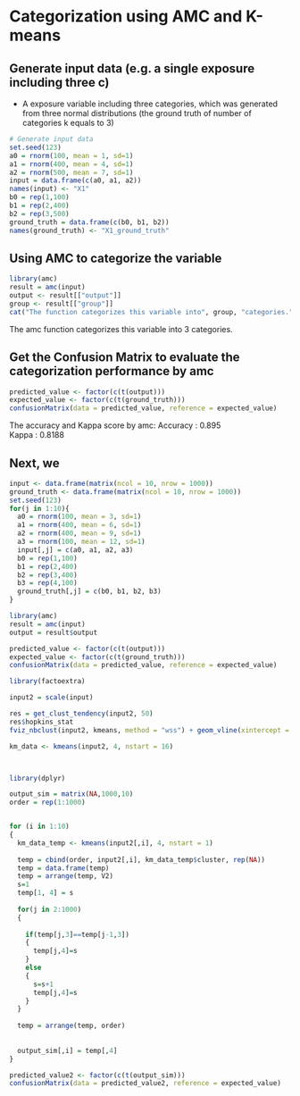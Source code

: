 # Categorization using AMC and K-means

## Generate input data (e.g. a single exposure including three c)
- A exposure variable including three categories, which was generated from three normal distributions (the ground truth of number of categories k equals to 3)

``` r
# Generate input data
set.seed(123)
a0 = rnorm(100, mean = 1, sd=1)
a1 = rnorm(400, mean = 4, sd=1)
a2 = rnorm(500, mean = 7, sd=1)
input = data.frame(c(a0, a1, a2))
names(input) <- "X1"
b0 = rep(1,100)
b1 = rep(2,400)
b2 = rep(3,500)
ground_truth = data.frame(c(b0, b1, b2))
names(ground_truth) <- "X1_ground_truth"
```

## Using AMC to categorize the variable
``` r
library(amc)
result = amc(input)
output <- result[["output"]]
group <- result[["group"]]
cat("The function categorizes this variable into", group, "categories.")
```
The amc function categorizes this variable into 3 categories.


## Get the Confusion Matrix to evaluate the categorization performance by amc
``` r
predicted_value <- factor(c(t(output)))
expected_value <- factor(c(t(ground_truth)))
confusionMatrix(data = predicted_value, reference = expected_value)
```
The accuracy and Kappa score by amc:
Accuracy : 0.895           
Kappa : 0.8188 


## Next, we 






``` r
input <- data.frame(matrix(ncol = 10, nrow = 1000))
ground_truth <- data.frame(matrix(ncol = 10, nrow = 1000))
set.seed(123)
for(j in 1:10){
  a0 = rnorm(100, mean = 3, sd=1)
  a1 = rnorm(400, mean = 6, sd=1)
  a2 = rnorm(400, mean = 9, sd=1)
  a3 = rnorm(100, mean = 12, sd=1)
  input[,j] = c(a0, a1, a2, a3)
  b0 = rep(1,100)
  b1 = rep(2,400)
  b2 = rep(3,400)
  b3 = rep(4,100)
  ground_truth[,j] = c(b0, b1, b2, b3)
}

library(amc)
result = amc(input)
output = result$output

predicted_value <- factor(c(t(output)))
expected_value <- factor(c(t(ground_truth)))
confusionMatrix(data = predicted_value, reference = expected_value)

library(factoextra)

input2 = scale(input)                        

res = get_clust_tendency(input2, 50)       
res$hopkins_stat                          
fviz_nbclust(input2, kmeans, method = "wss") + geom_vline(xintercept = 4, linetype = 2) 

km_data <- kmeans(input2, 4, nstart = 16)  



library(dplyr)

output_sim = matrix(NA,1000,10)
order = rep(1:1000)                       


for (i in 1:10)                           
{
  km_data_temp <- kmeans(input2[,i], 4, nstart = 1)
  
  temp = cbind(order, input2[,i], km_data_temp$cluster, rep(NA))  
  temp = data.frame(temp)
  temp = arrange(temp, V2)               
  s=1
  temp[1, 4] = s
  
  for(j in 2:1000)
  {
    
    if(temp[j,3]==temp[j-1,3])
    {
      temp[j,4]=s
    }
    else                                 
    {
      s=s+1
      temp[j,4]=s
    }
  }
  
  temp = arrange(temp, order)             
  
  
  output_sim[,i] = temp[,4]               
}

predicted_value2 <- factor(c(t(output_sim)))
confusionMatrix(data = predicted_value2, reference = expected_value)

```
